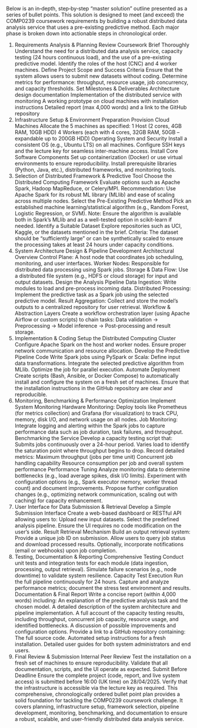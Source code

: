 Below is an in‐depth, step‐by‐step “master solution” outline presented as a series of bullet points. This solution is designed to meet (and exceed) the COMP0239 coursework requirements by building a robust distributed data analysis service that uses a pre-existing predictive method. Each major phase is broken down into actionable steps in chronological order.

1. Requirements Analysis & Planning
Review Coursework Brief Thoroughly
Understand the need for a distributed data analysis service, capacity testing (24 hours continuous load), and the use of a pre-existing predictive model.
Identify the roles of the host (CNC) and 4 worker machines.
Define Project Scope and Success Criteria
Ensure that the system allows users to submit new datasets without coding.
Determine metrics for performance: throughput, resource usage, job concurrency, and capacity thresholds.
Set Milestones & Deliverables
Architecture design documentation
Implementation of the distributed service with monitoring
A working prototype on cloud machines with installation instructions
Detailed report (max 4,000 words) and a link to the GitHub repository
2. Infrastructure Setup & Environment Preparation
Provision Cloud Machines
Allocate the 5 machines as specified:
1 Host (2 cores, 4GB RAM, 10GB HDD)
4 Workers (each with 4 cores, 32GB RAM, 50GB – expandable up to 200GB HDD)
Operating System and Security
Install a consistent OS (e.g., Ubuntu LTS) on all machines.
Configure SSH keys and the lecture key for seamless inter-machine access.
Install Core Software Components
Set up containerization (Docker) or use virtual environments to ensure reproducibility.
Install prerequisite libraries (Python, Java, etc.), distributed frameworks, and monitoring tools.
3. Selection of Distributed Framework & Predictive Tool
Choose the Distributed Computing Framework
Evaluate options such as Apache Spark, Hadoop MapReduce, or Celery/MPI.
Recommendation: Use Apache Spark for its robust ML library (MLlib) and ease of scaling across multiple nodes.
Select the Pre-Existing Predictive Method
Pick an established machine learning/statistical algorithm (e.g., Random Forest, Logistic Regression, or SVM).
Note: Ensure the algorithm is available both in Spark’s MLlib and as a well-tested option in scikit-learn if needed.
Identify a Suitable Dataset
Explore repositories such as UCI, Kaggle, or the datasets mentioned in the brief.
Criteria: The dataset should be “sufficiently large” or can be synthetically scaled to ensure the processing takes at least 24 hours under capacity conditions.
4. System Architecture Design & Pipeline Development
Architectural Overview
Control Plane: A host node that coordinates job scheduling, monitoring, and user interfaces.
Worker Nodes: Responsible for distributed data processing using Spark jobs.
Storage & Data Flow: Use a distributed file system (e.g., HDFS or cloud storage) for input and output datasets.
Design the Analysis Pipeline
Data Ingestion: Write modules to load and pre-process incoming data.
Distributed Processing: Implement the predictive task as a Spark job using the selected predictive model.
Result Aggregation: Collect and store the model’s outputs to a centralized repository for user retrieval.
Workflow & Abstraction Layers
Create a workflow orchestration layer (using Apache Airflow or custom scripts) to chain tasks:
Data validation → Preprocessing → Model inference → Post-processing and result storage.
5. Implementation & Coding
Setup the Distributed Computing Cluster
Configure Apache Spark on the host and worker nodes.
Ensure proper network communication and resource allocation.
Develop the Predictive Pipeline Code
Write Spark jobs using PySpark or Scala:
Define input data transformations.
Integrate the selected predictive algorithm from MLlib.
Optimize the job for parallel execution.
Automate Deployment
Create scripts (Bash, Ansible, or Docker Compose) to automatically install and configure the system on a fresh set of machines.
Ensure that the installation instructions in the GitHub repository are clear and reproducible.
6. Monitoring, Benchmarking & Performance Optimization
Implement System Monitoring
Hardware Monitoring: Deploy tools like Prometheus (for metrics collection) and Grafana (for visualization) to track CPU, memory, disk I/O, and network usage on all nodes.
Job Monitoring: Integrate logging and alerting within the Spark jobs to capture performance data such as job duration, task failures, and throughput.
Benchmarking the Service
Develop a capacity testing script that:
Submits jobs continuously over a 24-hour period.
Varies load to identify the saturation point where throughput begins to drop.
Record detailed metrics:
Maximum throughput (jobs per time unit)
Concurrent job handling capability
Resource consumption per job and overall system performance
Performance Tuning
Analyze monitoring data to determine bottlenecks (e.g., load average spikes, disk I/O limits).
Experiment with configuration options (e.g., Spark executor memory, worker thread count) and document improvements.
Propose further configuration changes (e.g., optimizing network communication, scaling out with caching) for capacity enhancement.
7. User Interface for Data Submission & Retrieval
Develop a Simple Submission Interface
Create a web-based dashboard or RESTful API allowing users to:
Upload new input datasets.
Select the predefined analysis pipeline.
Ensure the UI requires no code modification on the user’s side.
Result Retrieval Mechanism
Build an output retrieval system:
Provide a unique job ID on submission.
Allow users to query job status and download processed results.
Optionally, incorporate notifications (email or webhooks) upon job completion.
8. Testing, Documentation & Reporting
Comprehensive Testing
Conduct unit tests and integration tests for each module (data ingestion, processing, output retrieval).
Simulate failure scenarios (e.g., node downtime) to validate system resilience.
Capacity Test Execution
Run the full pipeline continuously for 24 hours.
Capture and analyze performance metrics; document the stress test environment and results.
Documentation & Final Report
Write a concise report (within 4,000 words) including:
An explanation of the predictive analysis task and the chosen model.
A detailed description of the system architecture and pipeline implementation.
A full account of the capacity testing results, including throughput, concurrent job capacity, resource usage, and identified bottlenecks.
A discussion of possible improvements and configuration options.
Provide a link to a GitHub repository containing:
The full source code.
Automated setup instructions for a fresh installation.
Detailed user guides for both system administrators and end users.
9. Final Review & Submission
Internal Peer Review
Test the installation on a fresh set of machines to ensure reproducibility.
Validate that all documentation, scripts, and the UI operate as expected.
Submit Before Deadline
Ensure the complete project (code, report, and live system access) is submitted before 16:00 (UK time) on 28/04/2025.
Verify that the infrastructure is accessible via the lecture key as required.
This comprehensive, chronologically ordered bullet point plan provides a solid foundation for tackling the COMP0239 coursework challenge. It covers planning, infrastructure setup, framework selection, pipeline development, monitoring, benchmarking, and documentation to ensure a robust, scalable, and user-friendly distributed data analysis service.
